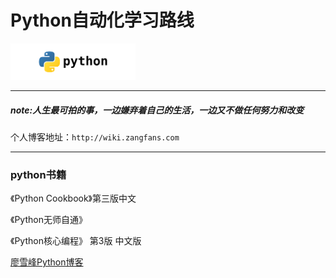 # Python自动化学习路线


<img src="https://github.com/zangfans/pythonstack/blob/master/python_logo.png" width="200">

----
##### note:人生最可拍的事，一边嫌弃着自己的生活，一边又不做任何努力和改变


个人博客地址：`http://wiki.zangfans.com`

----

### python书籍

《Python Cookbook》第三版中文

《Python无师自通》

《Python核心编程》 第3版 中文版

[廖雪峰Python博客](https://www.liaoxuefeng.com/wiki/1016959663602400)

